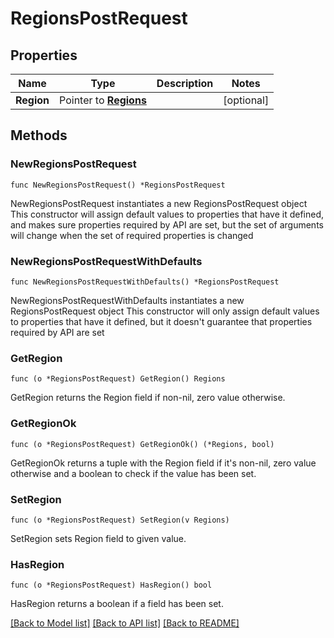 # RegionsPostRequest

## Properties

Name | Type | Description | Notes
------------ | ------------- | ------------- | -------------
**Region** | Pointer to [**Regions**](Regions.md) |  | [optional] 

## Methods

### NewRegionsPostRequest

`func NewRegionsPostRequest() *RegionsPostRequest`

NewRegionsPostRequest instantiates a new RegionsPostRequest object
This constructor will assign default values to properties that have it defined,
and makes sure properties required by API are set, but the set of arguments
will change when the set of required properties is changed

### NewRegionsPostRequestWithDefaults

`func NewRegionsPostRequestWithDefaults() *RegionsPostRequest`

NewRegionsPostRequestWithDefaults instantiates a new RegionsPostRequest object
This constructor will only assign default values to properties that have it defined,
but it doesn't guarantee that properties required by API are set

### GetRegion

`func (o *RegionsPostRequest) GetRegion() Regions`

GetRegion returns the Region field if non-nil, zero value otherwise.

### GetRegionOk

`func (o *RegionsPostRequest) GetRegionOk() (*Regions, bool)`

GetRegionOk returns a tuple with the Region field if it's non-nil, zero value otherwise
and a boolean to check if the value has been set.

### SetRegion

`func (o *RegionsPostRequest) SetRegion(v Regions)`

SetRegion sets Region field to given value.

### HasRegion

`func (o *RegionsPostRequest) HasRegion() bool`

HasRegion returns a boolean if a field has been set.


[[Back to Model list]](../README.md#documentation-for-models) [[Back to API list]](../README.md#documentation-for-api-endpoints) [[Back to README]](../README.md)


